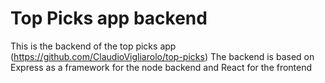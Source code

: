 # Top Picks app backend

This is the backend of the top picks app (https://github.com/ClaudioVigliarolo/top-picks)
The backend is based on Express as a framework for the node backend and React for the frontend
